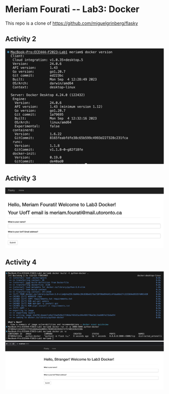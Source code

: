 # Meriam Fourati -- Lab3: Docker

This repo is a clone of https://github.com/miguelgrinberg/flasky 

## Activity 2
![](screenshots/lab3-activity2.png)

## Activity 3
![](screenshots/lab3-activity3.png)

## Activity 4
![](screenshots/lab3-activity4-1.png)
![](screenshots/lab3-activity4-2.png)